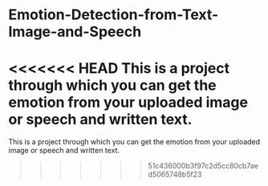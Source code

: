 # Emotion-Detection-from-Text-Image-and-Speech
<<<<<<< HEAD
This is a project through which you can get the emotion from your uploaded image or speech and written text. 
=======
This is a project through which you can get the emotion from your uploaded image or speech and written text.
>>>>>>> 51c436000b3f97c2d5cc80cb7aed5065748b5f23
